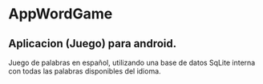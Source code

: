 # AppWordGame
## Aplicacion (Juego) para android.
Juego de palabras en español, utilizando una base de datos SqLite interna con todas las palabras disponibles del idioma.
 

